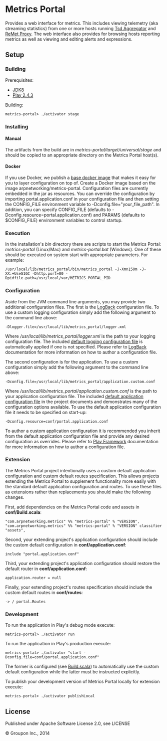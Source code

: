 Metrics Portal
==============

Provides a web interface for metrics. This includes viewing telemetry (aka streaming statistics) from one or more hosts running [Tsd Aggregator](https://github.com/ArpNetworking/metrics/blob/master/tsd/tsd-aggregator/README.md) and [ReMet Proxy](https://github.com/ArpNetworking/metrics/blob/master/remet-proxy/README.md). The web interface also provides for browsing hosts reporting metrics as well as viewing and editing alerts and expressions.

Setup
-----

### Building

Prerequisites:
* [JDK8](http://www.oracle.com/technetwork/java/javase/downloads/jdk8-downloads-2133151.html)
* [Play 2.4.3](http://www.playframework.com/download)

Building:

    metrics-portal> ./activator stage

### Installing

#### Manual

The artifacts from the build are in *metrics-portal/target/universal/stage* and should be copied to an appropriate directory on the Metrics Portal host(s).

#### Docker

If you use Docker, we publish a [base docker image](https://hub.docker.com/r/arpnetworking/metrics-portal/) that makes it easy for you to layer configuration on top of.  Create a Docker image based on the image arpnetworking/metrics-portal.  Configuration files are currently embedded in the jar as resources.  You can override the configuration by importing portal.application.conf in your configuration file and then setting the CONFIG_FILE environment variable to -Dconfig.file="your_file_path".  In addition, you can specify CONFIG_FILE (defaults to -Dconfig.resource=portal.application.conf) and PARAMS (defaults to $CONFIG_FILE) environment variables to control startup.


### Execution

In the installation's *bin* directory there are scripts to start the Metrics Portal: *metrics-portal* (Linux/Mac) and *metrics-portal.bat* (Windows).  One of these should be executed on system start with appropriate parameters.  For example:

    /usr/local/lib/metrics_portal/bin/metrics_portal -J-Xmn150m -J-XX:+UseG1GC -Dhttp.port=80 -Dpidfile.path=/usr/local/var/METRICS_PORTAL_PID

### Configuration

Aside from the JVM command line arguments, you may provide two additional configuration files. The first is the [LogBack](http://logback.qos.ch/) configuration file.  To use a custom logging configuration simply add the following argument to the command line above:

    -Dlogger.file=/usr/local/lib/metrics_portal/logger.xml

Where */usr/local/lib/metrics_portal/logger.xml* is the path to your logging configuration file. The included [default logging configuration file](conf/logger.xml) is automatically applied if one is not specified. Please refer to [LogBack](http://logback.qos.ch/) documentation for more information on how to author a configuration file.

The second configuration is for the application. To use a custom configuration simply add the following argument to the command line above:

    -Dconfig.file=/usr/local/lib/metrics_portal/application.custom.conf

Where */usr/local/lib/metrics_portal/application.custom.conf* is the path to your application configuration file.  The included [default application configuration file](conf/portal.application.conf) in the project documents and demonstrates many of the configuration options available. To use the default application configuration file it needs to be specified on start-up:

    -Dconfig.resource=conf/portal.application.conf

To author a custom application configuration it is recommended you inherit from the default application configuration file and provide any desired configuration as overrides. Please refer to [Play Framework](https://www.playframework.com/documentation/2.4.x/ProductionConfiguration) documentation for more information on how to author a configuration file.

### Extension

The Metrics Portal project intentionally uses a custom default application configuration and custom default routes specification. This allows projects extending the Metrics Portal to supplement functionality more easily with the standard default application configuration and routes. To use these files as extensions rather than replacements you should make the following changes.

First, add dependencies on the Metrics Portal code and assets in __conf/Build.scala__:

    "com.arpnetworking.metrics" %% "metrics-portal" % "VERSION",
    "com.arpnetworking.metrics" %% "metrics-portal" % "VERSION" classifier "assets",

Second, your extending project's application configuration should include the custom default configuration in __conf/application.conf__:

    include "portal.application.conf"

Third, your extending project's application configuration should restore the default router in __conf/application.conf__:

    application.router = null

Finally, your extending project's routes specification should include the custom default routes in __conf/routes__:

    -> / portal.Routes

### Development

To run the application in Play's debug mode execute:

    metrics-portal> ./activator run

To run the application in Play's production execute:

    metrics-portal> ./activator "start -Dconfig.file=conf/portal.application.conf"

The former is configured (see [Build.scala](projectt/Build.scala)) to automatically use the custom default configuration while the latter must be instructed explicitly.

To publish your development version of Metrics Portal locally for extension execute:

    metrics-portal> ./activator publishLocal

License
-------

Published under Apache Software License 2.0, see LICENSE

&copy; Groupon Inc., 2014
